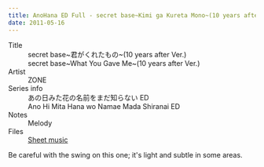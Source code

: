 ```yaml
---
title: AnoHana ED Full - secret base~Kimi ga Kureta Mono~(10 years after Ver.)
date: 2011-05-16
---
```


<dl>
  <dt>Title</dt>
  <dd>secret base~君がくれたもの~(10 years after Ver.)</dd>
  <dd>secret base~What You Gave Me~(10 years after Ver.)</dd>
  <dt>Artist</dt>
  <dd>ZONE</dd>
  <dt>Series info</dt>
  <dd>あの日みた花の名前をまだ知らない ED</dd>
  <dd>Ano Hi Mita Hana wo Namae Mada Shiranai ED</dd>
  <dt>Notes</dt>
  <dd>Melody</dd>
  <dt>Files</dt>
  <dd><a href="/files/sheetmusic/secret-base.pdf">Sheet music</a></dd>
</dl>

Be careful with the swing on this one; it's light and subtle in some
areas.
